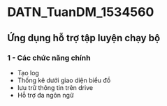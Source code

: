 # DATN_TuanDM_1534560
## Ứng dụng hỗ trợ tập luyện chạy bộ

### 1 - Các chức năng chính
 - Tạo log
 - Thống kê dưới giao diện biểu đồ
 - lưu trữ thông tin trên drive
 - Hỗ trợ đa ngôn ngữ
